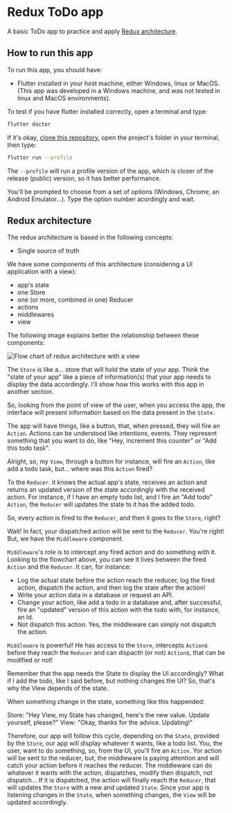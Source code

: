 # Redux ToDo app

A basic ToDo app to practice and apply [Redux architecture](https://pub.dev/packages/redux).

## How to run this app

To run this app, you should have:

- Flutter installed in your host machine, either Windows, linux or MacOS. (This app was developed in a Windows machine, and was not tested in linux and MacOS environments).

To test if you have flutter installed correctly, open a terminal and type:

```sh
flutter doctor
```

If it's okay, [clone this repository](https://docs.github.com/en/repositories/creating-and-managing-repositories/cloning-a-repository), open the project's folder in your terminal, then type:

```sh
flutter run --profile
```

The `--profile` will run a profile version of the app, which is closer of the release (public) version, so it has better performance.

You'll be prompted to choose from a set of options (Windows, Chrome, an Android Emulator...). Type the option number acordingly and wait.

## Redux architecture

The redux architecture is based in the following concepts:

- Single source of truth

We have some components of this architecture (considering a UI application with a view):

- app's state
- one Store
- one (or more, combined in one) Reducer
- actions
- middlewares
- view

The following image explains better the relationship between these components:

![Flow chart of redux architecture with a view](https://blog.logrocket.com/wp-content/uploads/2021/10/redux-with-middleware.png)

The `Store` is like a... store that will hold the state of your app. Think the "state of your app" like a piece of information(s) that your app needs to display the data accordingly. I'll show how this works with this app in another section.

So, looking from the point of view of the user, when you access the app, the interface will present information based on the data present in the `State`.

The app will have things, like a button, that, when pressed, they will fire an `Action`. Actions can be understood like intentions, events. They represent something that you want to do, like "Hey, increment this counter" or "Add this todo task".

Alright, so, my `View`, through a button for instance, will fire an `Action`, like add a todo task, but... where was this `Action` fired?

To the `Reducer`. it knows the actual app's state, receives an action and returns an updated version of the state accordingly with the received action. For instance, if I have an empty todo list, and I fire an "Add todo" `Action`, the `Reducer`  will updates the state to it has the added todo.

So, every action is fired to the `Reducer`, and then it goes to the `Store`, right?

Wait! In fact, your dispatched action will be sent to the `Reducer`. You're right! But, we have the `Middleware` component.

`Middleware`'s role is to intercept any fired action and do something with it. Looking to the flowchart above, you can see it lives between the fired `Action` and the `Reducer`. It can, for instance:

- Log the actual state before the action reach the reducer, log the fired action, dispatch the action, and then log the state after the action!
- Write your action data in a database or request an API.
- Change your action, like add a todo in a database and, after successful, fire an "updated" version of this action with the todo with, for instance, an Id.
- Not dispatch this action. Yes, the middleware can simply not dispatch the action.

`Middleware` is powerful! He has access to the `Store`, intercepts `Action`s before they reach the `Reducer` and can dispacth (or not) `Action`s, that can be modified or not!

<!-- Middleware, in terms of code, is asynchronous, what means that -->

Remember that the app needs the State to display the UI accordingly? What if I add the todo, like I said before, but nothing changes the UI? So, that's why the View depends of the state.

When something change in the state, something like this happended:

Store: "Hey View, my State has changed, here's the new value. Update yourself, please?"
View: "Okay, thanks for the advice. Updating!"

Therefore, our app will follow this cycle, depending on the `State`, provided by the `Store`, our app will display whatever it wants, like a todo list. You, the user, want to do something, so, from the UI, you'll fire an `Action`. Yor action will be sent to the reducer, but, the middleware is paying attention and will catch your action before it reaches the reducer. The middleware can do whatever it wants with the action, dispatches, modify then dispatch, not dispatch... If it is dispatched, the action will finally reach the `Reducer`, that will updates the `Store` with a new and updated `State`. Since your app is listening changes in the `State`, when something changes, the `View` will be updated accordingly.
